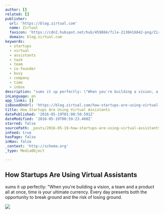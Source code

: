 ```yaml
---
author: []
related: []
publisher:
  url: 'https://blog.zirtual.com'
  name: Zirtual
  favicon: 'https://cdn2.hubspot.net/hub/459884/file-2130416842-png/Zirtual-Nov2014-Images/favicon.png?t=1463597947753'
  domain: blog.zirtual.com
keywords:
  - startups
  - virtual
  - assistants
  - task
  - team
  - co-founder
  - busy
  - company
  - time
  - inbox
description: "sums it up perfectly: \"When you're building a vision, a team and a product all at once, time is your ultimate currency. Every day presents both the opportunity to break ground and the risk of losing ground."
inLanguage: en
app_links: []
isBasedOnUrl: 'https://blog.zirtual.com/how-startups-are-using-virtual-assistants?utm_campaign=Submission&utm_medium=Community&utm_source=GrowthHackers.com'
title: How Startups Are Using Virtual Assistants
datePublished: '2016-05-19T01:00:50.591Z'
dateModified: '2016-05-19T00:59:23.460Z'
starred: false
sourcePath: _posts/2016-05-19-how-startups-are-using-virtual-assistants.md
inFeed: true
hasPage: false
inNav: false
_context: 'http://schema.org'
_type: MediaObject

---
```

<article style=""><h1>How Startups Are Using Virtual Assistants</h1><p>sums it up perfectly: "When you're building a vision, a team and a product all at once, time is your ultimate currency. Every day presents both the opportunity to break ground and the risk of losing ground.</p><img src="http://info.zirtual.com/hs-fs/hub/459884/file-2249873339-jpg/Hero_Images/hero-rebekah.jpg#keepProtocol" /></article>